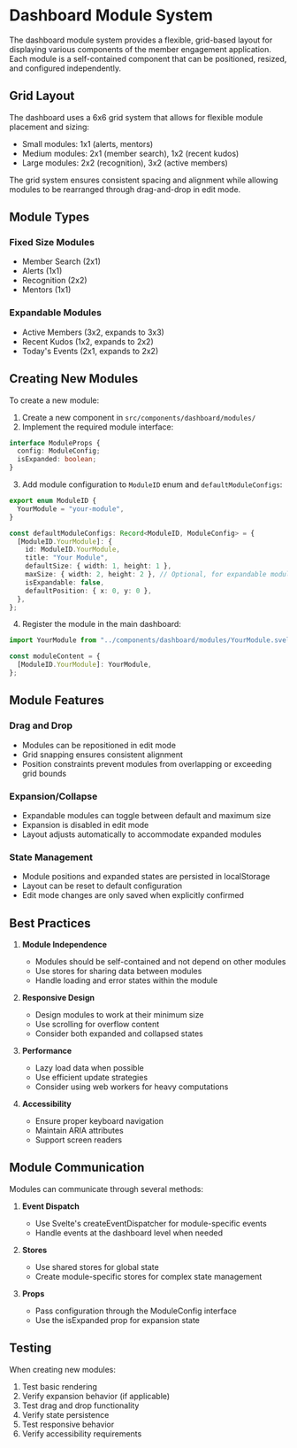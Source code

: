 # Dashboard Module System

The dashboard module system provides a flexible, grid-based layout for displaying various components of the member engagement application. Each module is a self-contained component that can be positioned, resized, and configured independently.

## Grid Layout

The dashboard uses a 6x6 grid system that allows for flexible module placement and sizing:

- Small modules: 1x1 (alerts, mentors)
- Medium modules: 2x1 (member search), 1x2 (recent kudos)
- Large modules: 2x2 (recognition), 3x2 (active members)

The grid system ensures consistent spacing and alignment while allowing modules to be rearranged through drag-and-drop in edit mode.

## Module Types

### Fixed Size Modules

- Member Search (2x1)
- Alerts (1x1)
- Recognition (2x2)
- Mentors (1x1)

### Expandable Modules

- Active Members (3x2, expands to 3x3)
- Recent Kudos (1x2, expands to 2x2)
- Today's Events (2x1, expands to 2x2)

## Creating New Modules

To create a new module:

1. Create a new component in `src/components/dashboard/modules/`
2. Implement the required module interface:

```typescript
interface ModuleProps {
  config: ModuleConfig;
  isExpanded: boolean;
}
```

3. Add module configuration to `ModuleID` enum and `defaultModuleConfigs`:

```typescript
export enum ModuleID {
  YourModule = "your-module",
}

const defaultModuleConfigs: Record<ModuleID, ModuleConfig> = {
  [ModuleID.YourModule]: {
    id: ModuleID.YourModule,
    title: "Your Module",
    defaultSize: { width: 1, height: 1 },
    maxSize: { width: 2, height: 2 }, // Optional, for expandable modules
    isExpandable: false,
    defaultPosition: { x: 0, y: 0 },
  },
};
```

4. Register the module in the main dashboard:

```typescript
import YourModule from "../components/dashboard/modules/YourModule.svelte";

const moduleContent = {
  [ModuleID.YourModule]: YourModule,
};
```

## Module Features

### Drag and Drop

- Modules can be repositioned in edit mode
- Grid snapping ensures consistent alignment
- Position constraints prevent modules from overlapping or exceeding grid bounds

### Expansion/Collapse

- Expandable modules can toggle between default and maximum size
- Expansion is disabled in edit mode
- Layout adjusts automatically to accommodate expanded modules

### State Management

- Module positions and expanded states are persisted in localStorage
- Layout can be reset to default configuration
- Edit mode changes are only saved when explicitly confirmed

## Best Practices

1. **Module Independence**

   - Modules should be self-contained and not depend on other modules
   - Use stores for sharing data between modules
   - Handle loading and error states within the module

2. **Responsive Design**

   - Design modules to work at their minimum size
   - Use scrolling for overflow content
   - Consider both expanded and collapsed states

3. **Performance**

   - Lazy load data when possible
   - Use efficient update strategies
   - Consider using web workers for heavy computations

4. **Accessibility**
   - Ensure proper keyboard navigation
   - Maintain ARIA attributes
   - Support screen readers

## Module Communication

Modules can communicate through several methods:

1. **Event Dispatch**

   - Use Svelte's createEventDispatcher for module-specific events
   - Handle events at the dashboard level when needed

2. **Stores**

   - Use shared stores for global state
   - Create module-specific stores for complex state management

3. **Props**
   - Pass configuration through the ModuleConfig interface
   - Use the isExpanded prop for expansion state

## Testing

When creating new modules:

1. Test basic rendering
2. Verify expansion behavior (if applicable)
3. Test drag and drop functionality
4. Verify state persistence
5. Test responsive behavior
6. Verify accessibility requirements
